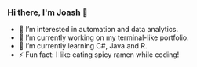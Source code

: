 ### Hi there, I'm Joash 👋
- 👀 I’m interested in automation and data analytics.
- 🔭 I’m currently working on my terminal-like portfolio.
- 🌱 I’m currently learning C#, Java and R.
- ⚡ Fun fact: I like eating spicy ramen while coding!


<!--
**zhoda-lii/zhoda-lii** is a ✨ _special_ ✨ repository because its `README.md` (this file) appears on your GitHub profile.

Here are some ideas to get you started:

- 👀 I’m interested in ...
- 🔭 I’m currently working on ...
- 🌱 I’m currently learning ...
- 💞️ I’m looking to collaborate on ...
- 🤔 I’m looking for help with ...
- 💬 Ask me about ...
- 📫 How to reach me: ...
- 😄 Pronouns: ...
- ⚡ Fun fact: ...
-->
